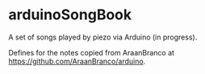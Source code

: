 # arduinoSongBook
A set of songs played by piezo via Arduino (in progress).

Defines for the notes copied from AraanBranco at https://github.com/AraanBranco/arduino.
